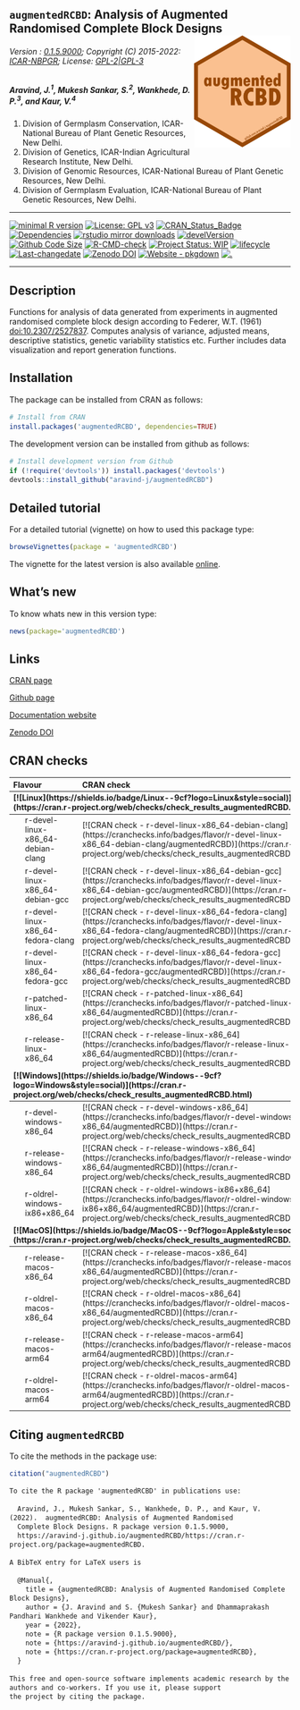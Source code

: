 
<!-- 
<img src="https://raw.githubusercontent.com/aravind-j/augmentedRCBD/master/inst/extdata/augmentedRCBD.png" width="20%" />
-->

## `augmentedRCBD`: Analysis of Augmented Randomised Complete Block Designs <img src="https://raw.githubusercontent.com/aravind-j/augmentedRCBD/master/inst/extdata/augmentedRCBD.png" align="right" alt="logo" width="173" height = "200" style = "border: none; float: right;">

###### Version : [0.1.5.9000](https://aravind-j.github.io/augmentedRCBD/articles/Data_Analysis_with_augmentedRCBD.html#install); Copyright (C) 2015-2022: [ICAR-NBPGR](http://www.nbpgr.ernet.in/); License: [GPL-2\|GPL-3](https://www.r-project.org/Licenses/)

##### *Aravind, J.<sup>1</sup>, Mukesh Sankar, S.<sup>2</sup>, Wankhede, D. P.<sup>3</sup>, and Kaur, V.<sup>4</sup>*

1.  Division of Germplasm Conservation, ICAR-National Bureau of Plant
    Genetic Resources, New Delhi.
2.  Division of Genetics, ICAR-Indian Agricultural Research Institute,
    New Delhi.
3.  Division of Genomic Resources, ICAR-National Bureau of Plant Genetic
    Resources, New Delhi.
4.  Division of Germplasm Evaluation, ICAR-National Bureau of Plant
    Genetic Resources, New Delhi.

------------------------------------------------------------------------

[![minimal R
version](https://img.shields.io/badge/R%3E%3D-3.0.2-6666ff.svg?logo=R)](https://cran.r-project.org/)
[![License: GPL
v3](https://img.shields.io/badge/License-GPL%20v3-blue.svg)](https://www.gnu.org/licenses/gpl-3.0)
[![CRAN_Status_Badge](https://www.r-pkg.org/badges/version-last-release/augmentedRCBD)](https://cran.r-project.org/package=augmentedRCBD)
[![Dependencies](https://tinyverse.netlify.com/badge/augmentedRCBD)](https://cran.r-project.org/package=augmentedRCBD)
[![rstudio mirror
downloads](https://cranlogs.r-pkg.org/badges/grand-total/augmentedRCBD?color=green)](https://CRAN.R-project.org/package=augmentedRCBD)
[![develVersion](https://img.shields.io/badge/devel%20version-0.1.5.9000-orange.svg)](https://github.com/aravind-j/augmentedRCBD)
[![Github Code
Size](https://img.shields.io/github/languages/code-size/aravind-j/augmentedRCBD.svg)](https://github.com/aravind-j/augmentedRCBD)
[![R-CMD-check](https://github.com/aravind-j/augmentedRCBD/workflows/R-CMD-check/badge.svg)](https://github.com/aravind-j/augmentedRCBD/actions)
[![Project Status:
WIP](https://www.repostatus.org/badges/latest/inactive.svg)](https://www.repostatus.org/#inactive)
[![lifecycle](https://img.shields.io/badge/lifecycle-stable-brightgreen.svg)](https://lifecycle.r-lib.org/articles/stages.html#stable)
[![Last-changedate](https://img.shields.io/badge/last%20change-2022--07--03-yellowgreen.svg)](https://github.com/aravind-j/augmentedRCBD)
[![Zenodo
DOI](https://zenodo.org/badge/DOI/10.5281/zenodo.1310011.svg)](https://doi.org/10.5281/zenodo.1310011)
[![Website -
pkgdown](https://img.shields.io/website-up-down-green-red/https/aravind-j.github.io/augmentedRCBD.svg)](https://aravind-j.github.io/augmentedRCBD/)
[![.](https://pro-pulsar-193905.appspot.com/UA-116716530-1/welcome-page)](https://github.com/aravind-j/google-analytics-beacon)
<!-- [![packageversion](https://img.shields.io/badge/Package%20version-0.2.3.3-orange.svg)](https://github.com/aravind-j/augmentedRCBD) -->
<!-- [![GitHub Download Count](https://github-basic-badges.herokuapp.com/downloads/aravind-j/augmentedRCBD/total.svg)] -->
<!-- [![Rdoc](https://www.rdocumentation.org/badges/version/augmentedRCBD)](https://www.rdocumentation.org/packages/augmentedRCBD) -->

------------------------------------------------------------------------

## Description

Functions for analysis of data generated from experiments in augmented
randomised complete block design according to Federer, W.T. (1961)
[doi:10.2307/2527837](https://doi.org/10.2307/2527837). Computes
analysis of variance, adjusted means, descriptive statistics, genetic
variability statistics etc. Further includes data visualization and
report generation functions.

## Installation

The package can be installed from CRAN as follows:

``` r
# Install from CRAN
install.packages('augmentedRCBD', dependencies=TRUE)
```

The development version can be installed from github as follows:

``` r
# Install development version from Github
if (!require('devtools')) install.packages('devtools')
devtools::install_github("aravind-j/augmentedRCBD")
```

## Detailed tutorial

For a detailed tutorial (vignette) on how to used this package type:

``` r
browseVignettes(package = 'augmentedRCBD')
```

The vignette for the latest version is also available
[online](https://aravind-j.github.io/augmentedRCBD/articles/Data_Analysis_with_augmentedRCBD.html).

## What’s new

To know whats new in this version type:

``` r
news(package='augmentedRCBD')
```

## Links

[CRAN page](https://cran.r-project.org/package=augmentedRCBD)

[Github page](https://github.com/aravind-j/augmentedRCBD)

[Documentation website](https://aravind-j.github.io/augmentedRCBD/)

[Zenodo DOI](https://doi.org/10.5281/zenodo.1310011)

## CRAN checks

<table class="table table-striped table-hover" style="width: auto !important; ">
<thead>
<tr>
<th style="text-align:left;">
Flavour
</th>
<th style="text-align:left;">
CRAN check
</th>
</tr>
</thead>
<tbody>
<tr grouplength="6">
<td colspan="2" style="border-bottom: 1px solid;">
<strong>[![Linux](https://shields.io/badge/Linux--9cf?logo=Linux&style=social)](https://cran.r-project.org/web/checks/check_results_augmentedRCBD.html)</strong>
</td>
</tr>
<tr>
<td style="text-align:left;padding-left: 2em;" indentlevel="1">
r-devel-linux-x86_64-debian-clang
</td>
<td style="text-align:left;">
[![CRAN check -
r-devel-linux-x86_64-debian-clang](https://cranchecks.info/badges/flavor/r-devel-linux-x86_64-debian-clang/augmentedRCBD)](https://cran.r-project.org/web/checks/check_results_augmentedRCBD.html)
</td>
</tr>
<tr>
<td style="text-align:left;padding-left: 2em;" indentlevel="1">
r-devel-linux-x86_64-debian-gcc
</td>
<td style="text-align:left;">
[![CRAN check -
r-devel-linux-x86_64-debian-gcc](https://cranchecks.info/badges/flavor/r-devel-linux-x86_64-debian-gcc/augmentedRCBD)](https://cran.r-project.org/web/checks/check_results_augmentedRCBD.html)
</td>
</tr>
<tr>
<td style="text-align:left;padding-left: 2em;" indentlevel="1">
r-devel-linux-x86_64-fedora-clang
</td>
<td style="text-align:left;">
[![CRAN check -
r-devel-linux-x86_64-fedora-clang](https://cranchecks.info/badges/flavor/r-devel-linux-x86_64-fedora-clang/augmentedRCBD)](https://cran.r-project.org/web/checks/check_results_augmentedRCBD.html)
</td>
</tr>
<tr>
<td style="text-align:left;padding-left: 2em;" indentlevel="1">
r-devel-linux-x86_64-fedora-gcc
</td>
<td style="text-align:left;">
[![CRAN check -
r-devel-linux-x86_64-fedora-gcc](https://cranchecks.info/badges/flavor/r-devel-linux-x86_64-fedora-gcc/augmentedRCBD)](https://cran.r-project.org/web/checks/check_results_augmentedRCBD.html)
</td>
</tr>
<tr>
<td style="text-align:left;padding-left: 2em;" indentlevel="1">
r-patched-linux-x86_64
</td>
<td style="text-align:left;">
[![CRAN check -
r-patched-linux-x86_64](https://cranchecks.info/badges/flavor/r-patched-linux-x86_64/augmentedRCBD)](https://cran.r-project.org/web/checks/check_results_augmentedRCBD.html)
</td>
</tr>
<tr>
<td style="text-align:left;padding-left: 2em;" indentlevel="1">
r-release-linux-x86_64
</td>
<td style="text-align:left;">
[![CRAN check -
r-release-linux-x86_64](https://cranchecks.info/badges/flavor/r-release-linux-x86_64/augmentedRCBD)](https://cran.r-project.org/web/checks/check_results_augmentedRCBD.html)
</td>
</tr>
<tr grouplength="3">
<td colspan="2" style="border-bottom: 1px solid;">
<strong>[![Windows](https://shields.io/badge/Windows--9cf?logo=Windows&style=social)](https://cran.r-project.org/web/checks/check_results_augmentedRCBD.html)</strong>
</td>
</tr>
<tr>
<td style="text-align:left;padding-left: 2em;" indentlevel="1">
r-devel-windows-x86_64
</td>
<td style="text-align:left;">
[![CRAN check -
r-devel-windows-x86_64](https://cranchecks.info/badges/flavor/r-devel-windows-x86_64/augmentedRCBD)](https://cran.r-project.org/web/checks/check_results_augmentedRCBD.html)
</td>
</tr>
<tr>
<td style="text-align:left;padding-left: 2em;" indentlevel="1">
r-release-windows-x86_64
</td>
<td style="text-align:left;">
[![CRAN check -
r-release-windows-x86_64](https://cranchecks.info/badges/flavor/r-release-windows-x86_64/augmentedRCBD)](https://cran.r-project.org/web/checks/check_results_augmentedRCBD.html)
</td>
</tr>
<tr>
<td style="text-align:left;padding-left: 2em;" indentlevel="1">
r-oldrel-windows-ix86+x86_64
</td>
<td style="text-align:left;">
[![CRAN check -
r-oldrel-windows-ix86+x86_64](https://cranchecks.info/badges/flavor/r-oldrel-windows-ix86+x86_64/augmentedRCBD)](https://cran.r-project.org/web/checks/check_results_augmentedRCBD.html)
</td>
</tr>
<tr grouplength="4">
<td colspan="2" style="border-bottom: 1px solid;">
<strong>[![MacOS](https://shields.io/badge/MacOS--9cf?logo=Apple&style=social)](https://cran.r-project.org/web/checks/check_results_augmentedRCBD.html)</strong>
</td>
</tr>
<tr>
<td style="text-align:left;padding-left: 2em;" indentlevel="1">
r-release-macos-x86_64
</td>
<td style="text-align:left;">
[![CRAN check -
r-release-macos-x86_64](https://cranchecks.info/badges/flavor/r-release-macos-x86_64/augmentedRCBD)](https://cran.r-project.org/web/checks/check_results_augmentedRCBD.html)
</td>
</tr>
<tr>
<td style="text-align:left;padding-left: 2em;" indentlevel="1">
r-oldrel-macos-x86_64
</td>
<td style="text-align:left;">
[![CRAN check -
r-oldrel-macos-x86_64](https://cranchecks.info/badges/flavor/r-oldrel-macos-x86_64/augmentedRCBD)](https://cran.r-project.org/web/checks/check_results_augmentedRCBD.html)
</td>
</tr>
<tr>
<td style="text-align:left;padding-left: 2em;" indentlevel="1">
r-release-macos-arm64
</td>
<td style="text-align:left;">
[![CRAN check -
r-release-macos-arm64](https://cranchecks.info/badges/flavor/r-release-macos-arm64/augmentedRCBD)](https://cran.r-project.org/web/checks/check_results_augmentedRCBD.html)
</td>
</tr>
<tr>
<td style="text-align:left;padding-left: 2em;" indentlevel="1">
r-oldrel-macos-arm64
</td>
<td style="text-align:left;">
[![CRAN check -
r-oldrel-macos-arm64](https://cranchecks.info/badges/flavor/r-oldrel-macos-arm64/augmentedRCBD)](https://cran.r-project.org/web/checks/check_results_augmentedRCBD.html)
</td>
</tr>
</tbody>
</table>

## Citing `augmentedRCBD`

To cite the methods in the package use:

``` r
citation("augmentedRCBD")
```


    To cite the R package 'augmentedRCBD' in publications use:

      Aravind, J., Mukesh Sankar, S., Wankhede, D. P., and Kaur, V. (2022).  augmentedRCBD: Analysis of Augmented Randomised
      Complete Block Designs. R package version 0.1.5.9000,
      https://aravind-j.github.io/augmentedRCBD/https://cran.r-project.org/package=augmentedRCBD.

    A BibTeX entry for LaTeX users is

      @Manual{,
        title = {augmentedRCBD: Analysis of Augmented Randomised Complete Block Designs},
        author = {J. Aravind and S. {Mukesh Sankar} and Dhammaprakash Pandhari Wankhede and Vikender Kaur},
        year = {2022},
        note = {R package version 0.1.5.9000},
        note = {https://aravind-j.github.io/augmentedRCBD/},
        note = {https://cran.r-project.org/package=augmentedRCBD},
      }

    This free and open-source software implements academic research by the authors and co-workers. If you use it, please support
    the project by citing the package.
